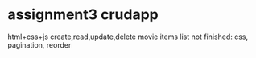 # assignment3 crudapp
html+css+js
create,read,update,delete movie items list
not finished:
css, pagination, reorder
